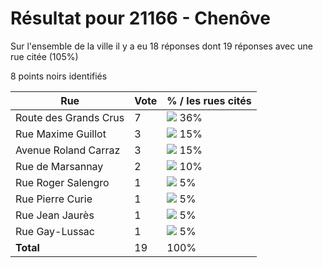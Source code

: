 # Résultat pour 21166 - Chenôve

Sur l'ensemble de la ville il y a eu 18 réponses dont 19 réponses avec une rue citée (105%)

8 points noirs identifiés

| Rue | Vote | % / les rues cités|
|-----|------|-------------------|
| Route des Grands Crus | 7 | <img src="../../img/bar_36.gif" />&nbsp;36%|
| Rue Maxime Guillot | 3 | <img src="../../img/bar_15.gif" />&nbsp;15%|
| Avenue Roland Carraz | 3 | <img src="../../img/bar_15.gif" />&nbsp;15%|
| Rue de Marsannay | 2 | <img src="../../img/bar_10.gif" />&nbsp;10%|
| Rue Roger Salengro | 1 | <img src="../../img/bar_5.gif" />&nbsp;5%|
| Rue Pierre Curie | 1 | <img src="../../img/bar_5.gif" />&nbsp;5%|
| Rue Jean Jaurès | 1 | <img src="../../img/bar_5.gif" />&nbsp;5%|
| Rue Gay-Lussac | 1 | <img src="../../img/bar_5.gif" />&nbsp;5%|
| **Total** | 19 | 100%|
